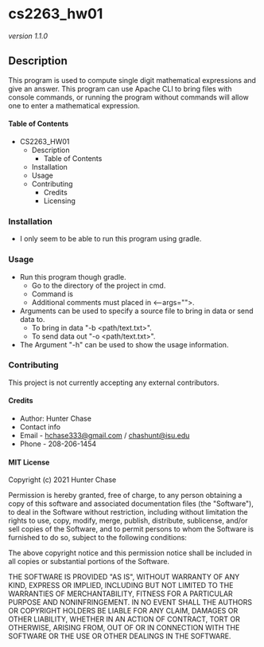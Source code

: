 # cs2263_hw01
*version 1.1.0*

## Description
This program is used to compute single digit mathematical expressions and give an answer.
This program can use Apache CLI to bring files with console commands,
or running the program without commands will allow one to enter a mathematical expression.


#### Table of Contents
- CS2263_HW01
  - Description
    - Table of Contents
  - Installation
  - Usage
  - Contributing
    - Credits
    - Licensing


### Installation
- I only seem to be able to run this program using gradle.


### Usage
- Run this program though gradle.
  - Go to the directory of the project in cmd.
  - Command is <gradle run>
  - Additional comments must placed in <--args="<commands>">.
- Arguments can be used to specify a source file to bring in data or send data to.
  - To bring in data "-b <path/text.txt>".
  - To send data out "-o <path/text.txt>".
- The Argument "-h" can be used to show the usage information.


### Contributing
This project is not currently accepting any external contributors.


#### Credits
- Author: Hunter Chase
 - Contact info
  - Email - hchase333@gmail.com / chashunt@isu.edu
  - Phone - 208-206-1454


#### MIT License

Copyright (c) 2021 Hunter Chase

Permission is hereby granted, free of charge, to any person obtaining a copy
of this software and associated documentation files (the "Software"), to deal
in the Software without restriction, including without limitation the rights
to use, copy, modify, merge, publish, distribute, sublicense, and/or sell
copies of the Software, and to permit persons to whom the Software is
furnished to do so, subject to the following conditions:

The above copyright notice and this permission notice shall be included in all
copies or substantial portions of the Software.

THE SOFTWARE IS PROVIDED "AS IS", WITHOUT WARRANTY OF ANY KIND, EXPRESS OR
IMPLIED, INCLUDING BUT NOT LIMITED TO THE WARRANTIES OF MERCHANTABILITY,
FITNESS FOR A PARTICULAR PURPOSE AND NONINFRINGEMENT. IN NO EVENT SHALL THE
AUTHORS OR COPYRIGHT HOLDERS BE LIABLE FOR ANY CLAIM, DAMAGES OR OTHER
LIABILITY, WHETHER IN AN ACTION OF CONTRACT, TORT OR OTHERWISE, ARISING FROM,
OUT OF OR IN CONNECTION WITH THE SOFTWARE OR THE USE OR OTHER DEALINGS IN THE
SOFTWARE.
